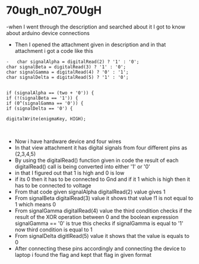# 70ugh_n07_70UgH

-when I went through the description and searched about it I got to know about arduino device connections
- Then I opened the attachment given in description and in that attachment i got a code like this
```
-   char signalAlpha = digitalRead(2) ? '1' : '0';
char signalBeta = digitalRead(3) ? '1' : '0';
char signalGamma = digitalRead(4) ? '0' : '1';
char signalDelta = digitalRead(5) ? '1' : '0';
  

if (signalAlpha == (two + '0')) {
if (!(signalBeta == '1')) {
if (0^(signalGamma == '0')) {
if (signalDelta == '0') {

digitalWrite(enigmaKey, HIGH);
```
  
- Now i have hardware device and four wires
- In that view attachment it has  digital signals from four different pins as (2,3,4,5)
- By using the digitalRead() function given in code the result of each digitalRead() call is being converted into either '1' or '0'
- in that I figured out that  1 is high and 0 is low
- if its 0 then it has to be connected to Gnd and if it 1 which is high then it has to be connected to voltage
- From that code given  signalAlpha digitalRead(2) value gives 1
- From signalBeta digitalRead(3) value it shows that value !1 is not equal to 1 which means 0
- From signalGamma digitalRead(4) value the third condition checks if the result of the XOR operation between 0 and the boolean expression signalGamma == '0' is true this checks if signalGamma is equal to '1' now third condition is equal to 1
- From signalDelta digitlRead(5) value it shows that the value is equals to 0
- After connecting these pins accordingly and connecting the device to laptop i found the flag and kept that flag in given format
